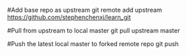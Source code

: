 #Add base repo as upstream
git remote add upstream https://github.com/stephenchenxj/learn_git

#Pull from upstream to local master
git pull upstream master

#Push the latest local master to forked remote repo
git push